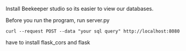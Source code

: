 Install Beekeeper studio so its easier to view our databases.

Before you run the program, run server.py

`curl --request POST --data "your sql query" http://localhost:8080`

have to install flask_cors and flask
